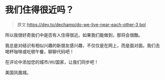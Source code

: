 # 我们住得很近吗？

> 原文:[https://dev.to/dechamp/do-we-live-near-each-other-3 bpl](https://dev.to/dechamp/do-we-live-near-each-other--3bpl)

所以我很好奇我们中是否有人住得很近。如果我们能做到，那将会很酷。

我总是对结识有相似兴趣的新朋友感兴趣，不仅仅是在网上，而是面对面。我们去喝杯咖啡或吃顿午餐，聊聊代码吧！

在评论中添加您的城市/州/国家，让我们同步吧！

美国凤凰城。